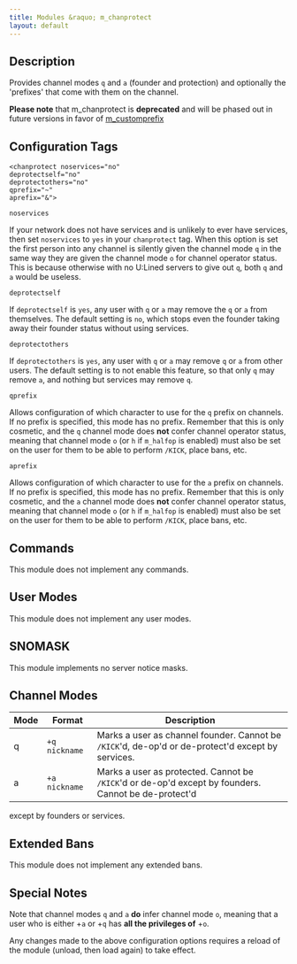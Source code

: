 ```yaml
---
title: Modules &raquo; m_chanprotect
layout: default
---
```


## Description

Provides channel modes `q` and `a` (founder and protection) and optionally the 'prefixes' that come with them on the
channel.

**Please note** that m_chanprotect is **deprecated** and will be phased out in future versions in favor of 
[m_customprefix](customprefix.md)

## Configuration Tags

    <chanprotect noservices="no"
    deprotectself="no"
    deprotectothers="no"
    qprefix="~"
    aprefix="&">

`noservices`

If your network does not have services and is unlikely to ever have services, then set `noservices` to `yes` in your 
`chanprotect` tag. When this option is set the first person into any channel is silently given the channel mode `q` in 
the same way they are given the channel mode `o` for channel operator status. This is because otherwise with no U:Lined 
servers to give out `q`, both `q` and `a` would be useless.

`deprotectself`

If `deprotectself` is `yes`, any user with `q` or `a` may remove the `q` or `a` from themselves. The default 
setting is `no`, which stops even the founder taking away their founder status without using 
services.

`deprotectothers`

If `deprotectothers` is `yes`, any user with `q` or `a` may remove `q` or `a` from other users. The default setting
is to not enable this feature, so that only `q` may remove `a`, and nothing but services may remove `q`.

`qprefix`

Allows configuration of which character to use for the `q` prefix on channels. If no prefix is specified, this mode has 
no prefix. Remember that this is only cosmetic, and the `q` channel mode does **not** confer channel operator status, 
meaning that channel mode `o` (or `h` if `m_halfop` is enabled) must also be set on the user for them to be able to 
perform `/KICK`, place bans, etc.

`aprefix`

Allows configuration of which character to use for the `a` prefix on channels. If no prefix is specified, this mode has 
no prefix. Remember that this is only cosmetic, and the `a` channel mode does **not** confer channel operator status, 
meaning that channel mode `o` (or `h` if `m_halfop` is enabled) must also be set on the user for them to be able to 
perform `/KICK`, place bans, etc.

## Commands

This module does not implement any commands.

## User Modes

This module does not implement any user modes.

## SNOMASK

This module implements no server notice masks.

## Channel Modes

Mode | Format | Description
------- | ----------- | ---------
q | `+q nickname` | Marks a user as channel founder. Cannot be `/KICK`'d, de-op'd or de-protect'd except by services.
a | `+a nickname` | Marks a user as protected. Cannot be `/KICK`'d or de-op'd except by founders. Cannot be de-protect'd
except by founders or services.

## Extended Bans

This module does not implement any extended bans.

## Special Notes

Note that channel modes `q` and `a` **do** infer channel mode `o`, meaning that a user who is either +`a` or +`q` 
has **all the privileges of** +`o`.

Any changes made to the above configuration options requires a reload of the module (unload, then load again) to take 
effect. 
